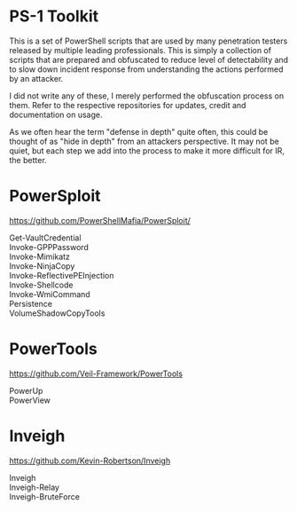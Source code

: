 PS-1 Toolkit
============

This is a set of PowerShell scripts that are used by many penetration testers released by multiple leading professionals. This is simply a collection of scripts that are prepared and obfuscated to reduce level of detectability and to slow down incident response from understanding the actions performed by an attacker.

I did not write any of these, I merely performed the obfuscation process on them. Refer to the respective repositories for updates, credit and documentation on usage.

As we often hear the term "defense in depth" quite often, this could be thought of as "hide in depth" from an attackers perspective. It may not be quiet, but each step we add into the process to make it more difficult for IR, the better.

PowerSploit
===========
https://github.com/PowerShellMafia/PowerSploit/<br>

Get-VaultCredential<br>
Invoke-GPPPassword<br>
Invoke-Mimikatz<br>
Invoke-NinjaCopy<br>
Invoke-ReflectivePEInjection<br>
Invoke-Shellcode<br>
Invoke-WmiCommand<br>
Persistence<br>
VolumeShadowCopyTools<br>

PowerTools
==========
https://github.com/Veil-Framework/PowerTools

PowerUp<br>
PowerView<br>

Inveigh
=======
https://github.com/Kevin-Robertson/Inveigh

Inveigh<br>
Inveigh-Relay<br>
Inveigh-BruteForce<br>